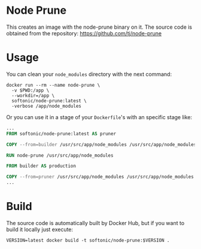 # Node Prune

This creates an image with the node-prune binary on it.
The source code is obtained from the repository: https://github.com/tj/node-prune

# Usage

You can clean your `node_modules` directory with the next command:

```shell script
docker run --rm --name node-prune \
  -v $PWD:/app \
  --workdir=/app \
  softonic/node-prune:latest \
  -verbose /app/node_modules
```
Or you can use it in a stage of your `Dockerfile`'s with an specific stage like:

```dockerfile
...
FROM softonic/node-prune:latest AS pruner

COPY --from=builder /usr/src/app/node_modules /usr/src/app/node_modules

RUN node-prune /usr/src/app/node_modules

FROM builder AS production

COPY --from=pruner /usr/src/app/node_modules /usr/src/app/node_modules
...
```

# Build

The source code is automatically built by Docker Hub, but if you want to build it locally just execute:
```shell script
VERSION=latest docker build -t softonic/node-prune:$VERSION .
```